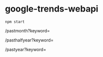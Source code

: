 ﻿# google-trends-webapi


`npm start`

/pastmonth?keyword=

/pasthalfyear?keyword=

/pastyear?keyword=
